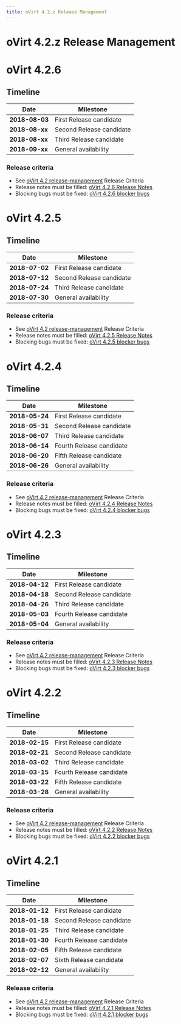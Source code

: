 ```yaml
---
title: oVirt 4.2.z Release Management
---
```


# oVirt 4.2.z Release Management


# oVirt 4.2.6

## Timeline

| Date           | Milestone                |
|----------------|--------------------------|
| **2018-08-03** | First Release candidate  |
| **2018-08-xx** | Second Release candidate |
| **2018-08-xx** | Third Release candidate  |
| **2018-09-xx** | General availability     |

### Release criteria

*   See [oVirt 4.2 release-management](/develop/release-management/releases/4.2/release-management/) Release Criteria
*   Release notes must be filled: [oVirt 4.2.6 Release Notes](/release/4.2.6/)
*   Blocking bugs must be fixed: [oVirt 4.2.6 blocker bugs](https://bugzilla.redhat.com/buglist.cgi?classification=oVirt&f1=flagtypes.name&o1=substring&query_format=advanced&target_milestone=ovirt-4.2.6&v1=blocker)



# oVirt 4.2.5

## Timeline

| Date           | Milestone                |
|----------------|--------------------------|
| **2018-07-02** | First Release candidate  |
| **2018-07-12** | Second Release candidate |
| **2018-07-24** | Third Release candidate  |
| **2018-07-30** | General availability     |

### Release criteria

*   See [oVirt 4.2 release-management](/develop/release-management/releases/4.2/release-management/) Release Criteria
*   Release notes must be filled: [oVirt 4.2.5 Release Notes](/release/4.2.5/)
*   Blocking bugs must be fixed: [oVirt 4.2.5 blocker bugs](https://bugzilla.redhat.com/buglist.cgi?classification=oVirt&f1=flagtypes.name&o1=substring&query_format=advanced&target_milestone=ovirt-4.2.5&v1=blocker)




# oVirt 4.2.4

## Timeline

| Date           | Milestone                |
|----------------|--------------------------|
| **2018-05-24** | First Release candidate  |
| **2018-05-31** | Second Release candidate |
| **2018-06-07** | Third Release candidate  |
| **2018-06-14** | Fourth Release candidate |
| **2018-06-20** | Fifth Release candidate  |
| **2018-06-26** | General availability     |

### Release criteria

*   See [oVirt 4.2 release-management](/develop/release-management/releases/4.2/release-management/) Release Criteria
*   Release notes must be filled: [oVirt 4.2.4 Release Notes](/release/4.2.4/)
*   Blocking bugs must be fixed: [oVirt 4.2.4 blocker bugs](https://bugzilla.redhat.com/buglist.cgi?classification=oVirt&f1=flagtypes.name&o1=substring&query_format=advanced&target_milestone=ovirt-4.2.4&v1=blocker)




# oVirt 4.2.3

## Timeline

| Date           | Milestone                |
|----------------|--------------------------|
| **2018-04-12** | First Release candidate  |
| **2018-04-18** | Second Release candidate |
| **2018-04-26** | Third Release candidate  |
| **2018-05-03** | Fourth Release candidate |
| **2018-05-04** | General availability     |

### Release criteria

*   See [oVirt 4.2 release-management](/develop/release-management/releases/4.2/release-management/) Release Criteria
*   Release notes must be filled: [oVirt 4.2.3 Release Notes](/release/4.2.3/)
*   Blocking bugs must be fixed: [oVirt 4.2.3 blocker bugs](https://bugzilla.redhat.com/buglist.cgi?classification=oVirt&f1=flagtypes.name&o1=substring&query_format=advanced&target_milestone=ovirt-4.2.3&v1=blocker)




# oVirt 4.2.2

## Timeline

| Date           | Milestone                |
|----------------|--------------------------|
| **2018-02-15** | First Release candidate  |
| **2018-02-21** | Second Release candidate |
| **2018-03-02** | Third Release candidate  |
| **2018-03-15** | Fourth Release candidate |
| **2018-03-22** | Fifth Release candidate  |
| **2018-03-28** | General availability     |

### Release criteria

*   See [oVirt 4.2 release-management](/develop/release-management/releases/4.2/release-management/) Release Criteria
*   Release notes must be filled: [oVirt 4.2.2 Release Notes](/release/4.2.2/)
*   Blocking bugs must be fixed: [oVirt 4.2.2 blocker bugs](https://bugzilla.redhat.com/buglist.cgi?classification=oVirt&f1=flagtypes.name&o1=substring&query_format=advanced&target_milestone=ovirt-4.2.2&v1=blocker)




# oVirt 4.2.1

## Timeline

| Date           | Milestone                |
|----------------|--------------------------|
| **2018-01-12** | First Release candidate  |
| **2018-01-18** | Second Release candidate |
| **2018-01-25** | Third Release candidate  |
| **2018-01-30** | Fourth Release candidate |
| **2018-02-05** | Fifth Release candidate  |
| **2018-02-07** | Sixth Release candidate  |
| **2018-02-12** | General availability     |

### Release criteria

*   See [oVirt 4.2 release-management](/develop/release-management/releases/4.2/release-management/) Release Criteria
*   Release notes must be filled: [oVirt 4.2.1 Release Notes](/release/4.2.1/)
*   Blocking bugs must be fixed: [oVirt 4.2.1 blocker bugs](https://bugzilla.redhat.com/buglist.cgi?classification=oVirt&f1=flagtypes.name&o1=substring&query_format=advanced&target_milestone=ovirt-4.2.1&v1=blocker)
